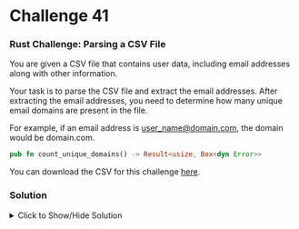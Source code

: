 # Challenge 41

### Rust Challenge: Parsing a CSV File

You are given a CSV file that contains user data, including email addresses along with other information.

Your task is to parse the CSV file and extract the email addresses. After extracting the email addresses, you need to determine how many unique email domains are present in the file.

For example, if an email address is user_name@domain.com, the domain would be domain.com.

```rust
pub fn count_unique_domains() -> Result<usize, Box<dyn Error>>
```

You can download the CSV for this challenge [here](https://github.com/Rust-Bytes/csv/blob/main/users.csv).


### Solution

<details>

<summary>Click to Show/Hide Solution</summary>

You can find the solution for this challenge on [GitHub](https://github.com/Rust-Bytes/csv).

</details>
